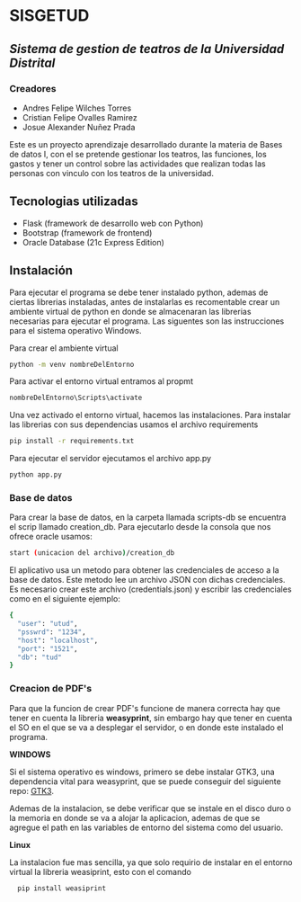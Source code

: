 # SISGETUD
## _Sistema de gestion de teatros de la Universidad Distrital_
### Creadores
- Andres Felipe Wilches Torres
- Cristian Felipe Ovalles Ramirez
- Josue Alexander Nuñez Prada

Este es un proyecto aprendizaje desarrollado durante la materia de Bases de datos I, con el se pretende gestionar los teatros, las funciones, los gastos y tener un control sobre las actividades que realizan todas las personas con vinculo con los teatros de la universidad.

## Tecnologias utilizadas

- Flask (framework de desarrollo web con Python)
- Bootstrap (framework de frontend)
- Oracle Database (21c Express Edition)

## Instalación

Para ejecutar el programa se debe tener instalado python, ademas de ciertas librerias instaladas, antes de instalarlas es recomentable crear un ambiente virtual de python en donde se almacenaran las librerias necesarias para ejecutar el programa. Las siguentes son las instrucciones para el sistema operativo Windows.

Para crear el ambiente virtual 
```sh
python -m venv nombreDelEntorno
```
Para activar el entorno virtual entramos al propmt

```sh
nombreDelEntorno\Scripts\activate
```

Una vez activado el entorno virtual, hacemos las instalaciones.
Para instalar las librerias con sus dependencias usamos el archivo requirements
```sh
pip install -r requirements.txt
```
Para ejecutar el servidor ejecutamos el archivo app.py
```sh
python app.py
```
### Base de datos
Para crear la base de datos, en la carpeta llamada scripts-db se encuentra el scrip llamado creation_db. Para ejecutarlo desde la consola que nos ofrece oracle usamos:
```sh
start (unicacion del archivo)/creation_db
```
El aplicativo usa un metodo para obtener las credenciales de acceso a la base de datos. Este metodo lee un archivo JSON con dichas credenciales. Es necesario crear este archivo (credentials.json) y escribir las credenciales como en el siguiente ejemplo:
```sh
{
  "user": "utud",
  "psswrd": "1234",
  "host": "localhost",
  "port": "1521",
  "db": "tud"
}
```
### Creacion de PDF's
Para que la funcion de crear PDF's funcione de manera correcta hay que tener en cuenta la libreria **weasyprint**, sin embargo hay que tener en cuenta el SO en el que se va a desplegar el servidor, o en donde este instalado el programa.

**WINDOWS**

Si el sistema operativo es windows, primero se debe instalar GTK3, una dependencia vital para weasyprint, que se puede conseguir del siguiente repo: [GTK3](https://github.com/tschoonj/GTK-for-Windows-Runtime-Environment-Installer/releases).

Ademas de la instalacion, se debe verificar que se instale en el disco duro o la memoria en donde se va a alojar la aplicacion, ademas de que se agregue el path en las variables de entorno del sistema como del usuario.

**Linux**

La instalacion fue mas sencilla, ya que solo requirio de instalar en el entorno virtual la libreria weasiprint, esto con el comando
```
  pip install weasiprint
```